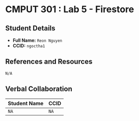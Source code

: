 # CMPUT 301 : Lab 5 - Firestore

## Student Details

- **Full Name:** `Reon Nguyen`
- **CCID:** `ngoctha1`

## References and Resources

`N/A`

## Verbal Collaboration

| Student Name | CCID     |
| ------------ | -------- |
| `NA`         | `NA`     |
